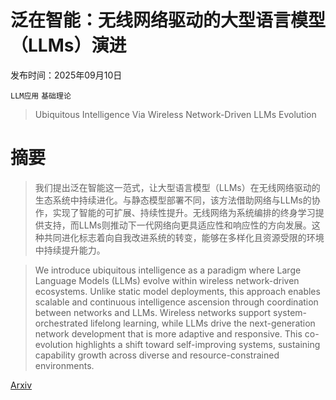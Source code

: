 # 泛在智能：无线网络驱动的大型语言模型（LLMs）演进

发布时间：2025年09月10日

`LLM应用` `基础理论`

> Ubiquitous Intelligence Via Wireless Network-Driven LLMs Evolution

# 摘要

> 我们提出泛在智能这一范式，让大型语言模型（LLMs）在无线网络驱动的生态系统中持续进化。与静态模型部署不同，该方法借助网络与LLMs的协作，实现了智能的可扩展、持续性提升。无线网络为系统编排的终身学习提供支持，而LLMs则推动下一代网络向更具适应性和响应性的方向发展。这种共同进化标志着向自我改进系统的转变，能够在多样化且资源受限的环境中持续提升能力。

> We introduce ubiquitous intelligence as a paradigm where Large Language Models (LLMs) evolve within wireless network-driven ecosystems. Unlike static model deployments, this approach enables scalable and continuous intelligence ascension through coordination between networks and LLMs. Wireless networks support system-orchestrated lifelong learning, while LLMs drive the next-generation network development that is more adaptive and responsive. This co-evolution highlights a shift toward self-improving systems, sustaining capability growth across diverse and resource-constrained environments.

[Arxiv](https://arxiv.org/abs/2509.08400)